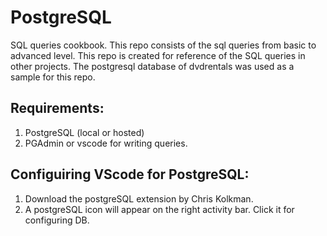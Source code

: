 # PostgreSQL
SQL queries cookbook.
This repo consists of the sql queries from basic to advanced level. This repo is created for reference of the SQL queries in other projects.
The postgresql database of dvdrentals was used as a sample for this repo.

## Requirements:
1. PostgreSQL (local or hosted)
2. PGAdmin or vscode for writing queries.

## Configuiring VScode for PostgreSQL:
1. Download the postgreSQL extension by Chris Kolkman.
2. A postgreSQL icon will appear on the right activity bar. Click it for configuring DB.

